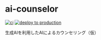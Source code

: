 # ai-counselor
[![ci](https://github.com/keitakn/ai-counselor/actions/workflows/ci.yml/badge.svg)](https://github.com/keitakn/ai-counselor/actions/workflows/ci.yml)
[![deploy to production](https://github.com/keitakn/ai-counselor/actions/workflows/deploy-to-production.yml/badge.svg)](https://github.com/keitakn/ai-counselor/actions/workflows/deploy-to-production.yml)

生成AIを利用したAIによるカウンセリング（仮）
